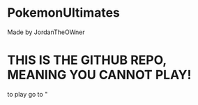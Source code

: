 # PokemonUltimates
Made by JordanTheOWner

# THIS IS THE GITHUB REPO, MEANING YOU CANNOT PLAY!
to play go to "
